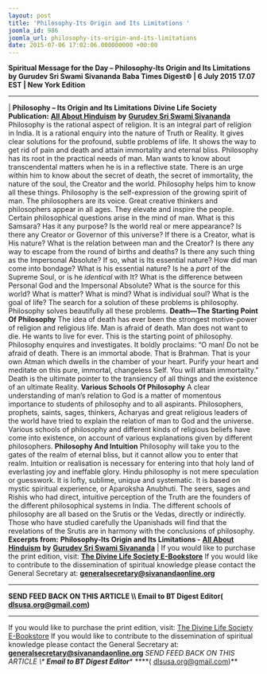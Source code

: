 ```yaml
---
layout: post
title: 'Philosophy-Its Origin and Its Limitations '
joomla_id: 986
joomla_url: philosophy-its-origin-and-its-limitations
date: 2015-07-06 17:02:06.000000000 +00:00
---
```

**Spiritual Message for the Day – Philosophy-Its Origin and Its Limitations by Gurudev Sri Swami Sivananda**
 **Baba Times Digest© | 6 July 2015 17.07 EST | New York Edition**
* * *
| 
**Philosophy – Its Origin and Its Limitations**
**Divine Life Society Publication:** [**All About Hinduism**](http://www.dlshq.org/download/hinduismbk.htm#_VPID_84) **by** [**Gurudev Sri Swami Sivananda**](http://www.dlshq.org/saints/siva.htm)
Philosophy is the rational aspect of religion. It is an integral part of religion in India. It is a rational enquiry into the nature of Truth or Reality. It gives clear solutions for the profound, subtle problems of life. It shows the way to get rid of pain and death and attain immortality and eternal bliss.
Philosophy has its root in the practical needs of man. Man wants to know about transcendental matters when he is in a reflective state. There is an urge within him to know about the secret of death, the secret of immortality, the nature of the soul, the Creator and the world. Philosophy helps him to know all these things. Philosophy is the self-expression of the growing spirit of man. The philosophers are its voice. Great creative thinkers and philosophers appear in all ages. They elevate and inspire the people.
Certain philosophical questions arise in the mind of man. What is this Samsara? Has it any purpose? Is the world real or mere appearance? Is there any Creator or Governor of this universe? If there is a Creator, what is His nature? What is the relation between man and the Creator? Is there any way to escape from the round of births and deaths? Is there any such thing as the Impersonal Absolute? If so, what is Its essential nature? How did man come into bondage? What is his essential nature? Is he a _part_ of the Supreme Soul, or is he _identical_ with It? What is the difference between Personal God and the Impersonal Absolute? What is the source for this world? What is matter? What is mind? What is individual soul? What is the goal of life? The search for a solution of these problems is philosophy. Philosophy solves beautifully all these problems.
**Death—The Starting Point Of Philosophy**
The idea of death has ever been the strongest motive-power of religion and religious life. Man is afraid of death. Man does not want to die. He wants to live for ever. This is the starting point of philosophy. Philosophy enquires and investigates. It boldly proclaims: “O man! Do not be afraid of death. There is an immortal abode. That is Brahman. That is your own Atman which dwells in the chamber of your heart. Purify your heart and meditate on this pure, immortal, changeless Self. You will attain immortality.” Death is the ultimate pointer to the transiency of all things and the existence of an ultimate Reality.
**Various Schools Of Philosophy**
A clear understanding of man’s relation to God is a matter of momentous importance to students of philosophy and to all aspirants. Philosophers, prophets, saints, sages, thinkers, Acharyas and great religious leaders of the world have tried to explain the relation of man to God and the universe. Various schools of philosophy and different kinds of religious beliefs have come into existence, on account of various explanations given by different philosophers.
**Philosophy And Intuition**
Philosophy will take you to the gates of the realm of eternal bliss, but it cannot allow you to enter that realm. Intuition or realisation is necessary for entering into that holy land of everlasting joy and ineffable glory.
Hindu philosophy is not mere speculation or guesswork. It is lofty, sublime, unique and systematic. It is based on mystic spiritual experience, or Aparoksha Anubhuti. The seers, sages and Rishis who had direct, intuitive perception of the Truth are the founders of the different philosophical systems in India. The different schools of philosophy are all based on the Srutis or the Vedas, directly or indirectly. Those who have studied carefully the Upanishads will find that the revelations of the Srutis are in harmony with the conclusions of philosophy.
**Excerpts from:**  **Philosophy-Its Origin and Its Limitations -** [**All About Hinduism**](http://www.dlshq.org/download/hinduismbk.htm#_VPID_84) **by** [**Gurudev Sri Swami Sivananda**](http://www.dlshq.org/saints/siva.htm)
 |
If you would like to purchase the print edition, visit: **[The Divine Life Society E-Bookstore](http://www.dlshq.org/download/download.htm)**
If you would like to contribute to the dissemination of spiritual knowledge please contact the General Secretary at: [](mailto:%20%3Cscript%20type=%27text/javascript%27%3E%20%3C%21--%20var%20prefix%20=%20%27ma%27%20+%20%27il%27%20+%20%27to%27;%20var%20path%20=%20%27hr%27%20+%20%27ef%27%20+%20%27=%27;%20var%20addy57016%20=%20%27generalsecretary%27%20+%20%27@%27;%20addy57016%20=%20addy57016%20+%20%27sivanandaonline%27%20+%20%27.%27%20+%20%27org%27;%20document.write%28%27%3Ca%20%27%20+%20path%20+%20%27%5C%27%27%20+%20prefix%20+%20%27:%27%20+%20addy57016%20+%20%27%5C%27%3E%27%29;%20document.write%28addy57016%29;%20document.write%28%27%3C%5C/a%3E%27%29;%20//--%3E%5Cn%20%3C/script%3E%3Cscript%20type=%27text/javascript%27%3E%20%3C%21--%20document.write%28%27%3Cspan%20style=%5C%27display:%20none;%5C%27%3E%27%29;%20//--%3E%20%3C/script%3EThis%20email%20address%20is%20being%20protected%20from%20spambots.%20You%20need%20JavaScript%20enabled%20to%20view%20it.%20%3Cscript%20type=%27text/javascript%27%3E%20%3C%21--%20document.write%28%27%3C/%27%29;%20document.write%28%27span%3E%27%29;%20//--%3E%20%3C/script%3E?subject=Contribution%20to%20Dissemination%20of%20Spiritual%20Knowledge) **generalsecretary@sivanandaonline.org**
****
**SEND FEED BACK ON THIS ARTICLE \\\ Email to BT Digest Editor[](mailto:%20%3Cscript%20type=%27text/javascript%27%3E%20%3C%21--%20var%20prefix%20=%20%27ma%27%20+%20%27il%27%20+%20%27to%27;%20var%20path%20=%20%27hr%27%20+%20%27ef%27%20+%20%27=%27;%20var%20addy72654%20=%20%27dlsusa.org%27%20+%20%27@%27;%20addy72654%20=%20addy72654%20+%20%27gmail%27%20+%20%27.%27%20+%20%27com%27;%20document.write%28%27%3Ca%20%27%20+%20path%20+%20%27%5C%27%27%20+%20prefix%20+%20%27:%27%20+%20addy72654%20+%20%27%5C%27%3E%27%29;%20document.write%28addy72654%29;%20document.write%28%27%3C%5C/a%3E%27%29;%20//--%3E%5Cn%20%3C/script%3E%3Cscript%20type=%27text/javascript%27%3E%20%3C%21--%20document.write%28%27%3Cspan%20style=%5C%27display:%20none;%5C%27%3E%27%29;%20//--%3E%20%3C/script%3EThis%20email%20address%20is%20being%20protected%20from%20spambots.%20You%20need%20JavaScript%20enabled%20to%20view%20it.%20%3Cscript%20type=%27text/javascript%27%3E%20%3C%21--%20document.write%28%27%3C/%27%29;%20document.write%28%27span%3E%27%29;%20//--%3E%20%3C/script%3E?subject=DLS%20Posts)( [dlsusa.org@gmail.com](mailto:dlsusa.org@gmail.com))**
* * *
  
If you would like to purchase the print edition, visit: [The Divine Life Society E-Bookstore](http://www.dlshq.org/download/download.htm)
If you would like to contribute to the dissemination of spiritual knowledge please contact the General Secretary at: **[generalsecretary@sivanandaonline.org](mailto:generalsecretary@sivanandaonline.org)**
**SEND FEED BACK ON THIS ARTICLE \\\**  **Email to BT Digest Editor**** [](mailto:%20%3Cscript%20type=%27text/javascript%27%3E%20%3C%21--%20var%20prefix%20=%20%27ma%27%20+%20%27il%27%20+%20%27to%27;%20var%20path%20=%20%27hr%27%20+%20%27ef%27%20+%20%27=%27;%20var%20addy72654%20=%20%27dlsusa.org%27%20+%20%27@%27;%20addy72654%20=%20addy72654%20+%20%27gmail%27%20+%20%27.%27%20+%20%27com%27;%20document.write%28%27%3Ca%20%27%20+%20path%20+%20%27%5C%27%27%20+%20prefix%20+%20%27:%27%20+%20addy72654%20+%20%27%5C%27%3E%27%29;%20document.write%28addy72654%29;%20document.write%28%27%3C%5C/a%3E%27%29;%20//--%3E%5Cn%20%3C/script%3E%3Cscript%20type=%27text/javascript%27%3E%20%3C%21--%20document.write%28%27%3Cspan%20style=%5C%27display:%20none;%5C%27%3E%27%29;%20//--%3E%20%3C/script%3EThis%20email%20address%20is%20being%20protected%20from%20spambots.%20You%20need%20JavaScript%20enabled%20to%20view%20it.%20%3Cscript%20type=%27text/javascript%27%3E%20%3C%21--%20document.write%28%27%3C/%27%29;%20document.write%28%27span%3E%27%29;%20//--%3E%20%3C/script%3E?subject=DLS%20Posts)****( [dlsusa.org@gmail.com](mailto:dlsusa.org@gmail.com))**  
